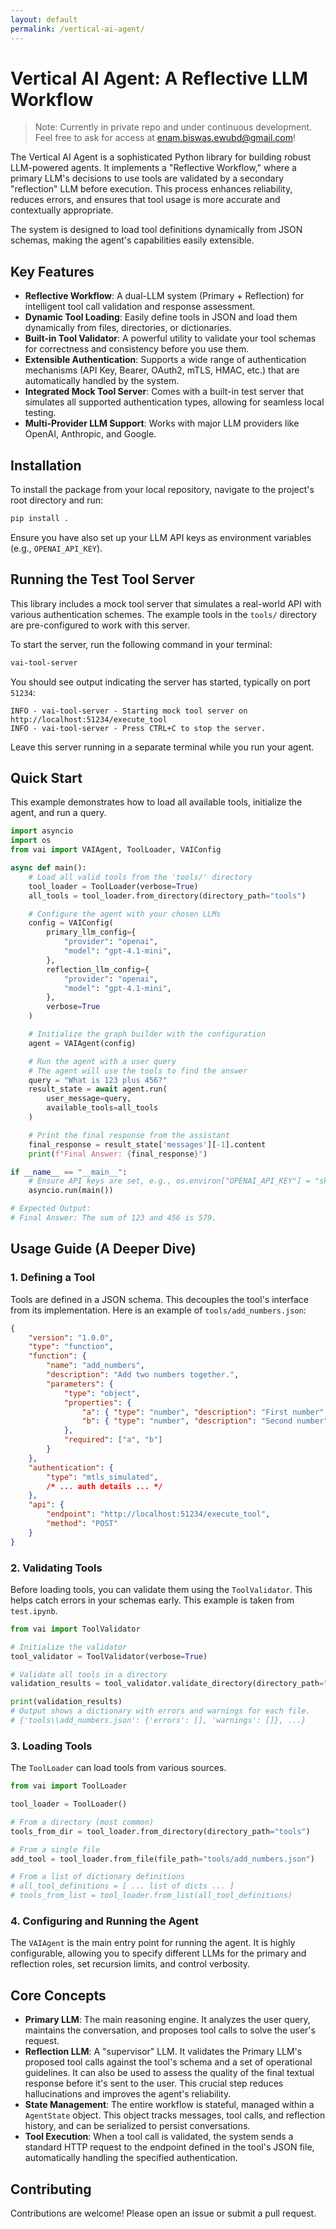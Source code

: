 ```yaml
---
layout: default
permalink: /vertical-ai-agent/
---
```

# Vertical AI Agent: A Reflective LLM Workflow
> Note: Currently in private repo and under continuous development. Feel free to ask for access at [enam.biswas.ewubd@gmail.com](mailto:enam.biswas.ewubd@gmail.com)!

The Vertical AI Agent is a sophisticated Python library for building robust LLM-powered agents. It implements a "Reflective Workflow," where a primary LLM's decisions to use tools are validated by a secondary "reflection" LLM before execution. This process enhances reliability, reduces errors, and ensures that tool usage is more accurate and contextually appropriate.

The system is designed to load tool definitions dynamically from JSON schemas, making the agent's capabilities easily extensible.

## Key Features

-   **Reflective Workflow**: A dual-LLM system (Primary + Reflection) for intelligent tool call validation and response assessment.
-   **Dynamic Tool Loading**: Easily define tools in JSON and load them dynamically from files, directories, or dictionaries.
-   **Built-in Tool Validator**: A powerful utility to validate your tool schemas for correctness and consistency before you use them.
-   **Extensible Authentication**: Supports a wide range of authentication mechanisms (API Key, Bearer, OAuth2, mTLS, HMAC, etc.) that are automatically handled by the system.
-   **Integrated Mock Tool Server**: Comes with a built-in test server that simulates all supported authentication types, allowing for seamless local testing.
-   **Multi-Provider LLM Support**: Works with major LLM providers like OpenAI, Anthropic, and Google.

## Installation

To install the package from your local repository, navigate to the project's root directory and run:

```bash
pip install .
```

Ensure you have also set up your LLM API keys as environment variables (e.g., `OPENAI_API_KEY`).

## Running the Test Tool Server

This library includes a mock tool server that simulates a real-world API with various authentication schemes. The example tools in the `tools/` directory are pre-configured to work with this server.

To start the server, run the following command in your terminal:

```bash
vai-tool-server
```

You should see output indicating the server has started, typically on port `51234`:

```
INFO - vai-tool-server - Starting mock tool server on http://localhost:51234/execute_tool
INFO - vai-tool-server - Press CTRL+C to stop the server.
```

Leave this server running in a separate terminal while you run your agent.

## Quick Start

This example demonstrates how to load all available tools, initialize the agent, and run a query.

```python
import asyncio
import os
from vai import VAIAgent, ToolLoader, VAIConfig

async def main():
    # Load all valid tools from the 'tools/' directory
    tool_loader = ToolLoader(verbose=True)
    all_tools = tool_loader.from_directory(directory_path="tools")

    # Configure the agent with your chosen LLMs
    config = VAIConfig(
        primary_llm_config={
            "provider": "openai",
            "model": "gpt-4.1-mini",
        },
        reflection_llm_config={
            "provider": "openai",
            "model": "gpt-4.1-mini",
        },
        verbose=True
    )

    # Initialize the graph builder with the configuration
    agent = VAIAgent(config)

    # Run the agent with a user query
    # The agent will use the tools to find the answer
    query = "What is 123 plus 456?"
    result_state = await agent.run(
        user_message=query, 
        available_tools=all_tools
    )

    # Print the final response from the assistant
    final_response = result_state['messages'][-1].content
    print(f"Final Answer: {final_response}")

if __name__ == "__main__":
    # Ensure API keys are set, e.g., os.environ["OPENAI_API_KEY"] = "sk-..."
    asyncio.run(main())

# Expected Output:
# Final Answer: The sum of 123 and 456 is 579.
```

## Usage Guide (A Deeper Dive)

### 1. Defining a Tool

Tools are defined in a JSON schema. This decouples the tool's interface from its implementation. Here is an example of `tools/add_numbers.json`:

```json
{
    "version": "1.0.0",
    "type": "function",
    "function": {
        "name": "add_numbers",
        "description": "Add two numbers together.",
        "parameters": {
            "type": "object",
            "properties": {
                "a": { "type": "number", "description": "First number" },
                "b": { "type": "number", "description": "Second number" }
            },
            "required": ["a", "b"]
        }
    },
    "authentication": {
        "type": "mtls_simulated",
        /* ... auth details ... */
    },
    "api": {
        "endpoint": "http://localhost:51234/execute_tool",
        "method": "POST"
    }
}
```

### 2. Validating Tools

Before loading tools, you can validate them using the `ToolValidator`. This helps catch errors in your schemas early. This example is taken from `test.ipynb`.

```python
from vai import ToolValidator

# Initialize the validator
tool_validator = ToolValidator(verbose=True)

# Validate all tools in a directory
validation_results = tool_validator.validate_directory(directory_path="tools")

print(validation_results)
# Output shows a dictionary with errors and warnings for each file.
# {'tools\\add_numbers.json': {'errors': [], 'warnings': []}, ...}
```

### 3. Loading Tools

The `ToolLoader` can load tools from various sources.

```python
from vai import ToolLoader

tool_loader = ToolLoader()

# From a directory (most common)
tools_from_dir = tool_loader.from_directory(directory_path="tools")

# From a single file
add_tool = tool_loader.from_file(file_path="tools/add_numbers.json")

# From a list of dictionary definitions
# all_tool_definitions = [ ... list of dicts ... ]
# tools_from_list = tool_loader.from_list(all_tool_definitions)
```

### 4. Configuring and Running the Agent

The `VAIAgent` is the main entry point for running the agent. It is highly configurable, allowing you to specify different LLMs for the primary and reflection roles, set recursion limits, and control verbosity.

## Core Concepts

-   **Primary LLM**: The main reasoning engine. It analyzes the user query, maintains the conversation, and proposes tool calls to solve the user's request.
-   **Reflection LLM**: A "supervisor" LLM. It validates the Primary LLM's proposed tool calls against the tool's schema and a set of operational guidelines. It can also be used to assess the quality of the final textual response before it's sent to the user. This crucial step reduces hallucinations and improves the agent's reliability.
-   **State Management**: The entire workflow is stateful, managed within a `AgentState` object. This object tracks messages, tool calls, and reflection history, and can be serialized to persist conversations.
-   **Tool Execution**: When a tool call is validated, the system sends a standard HTTP request to the endpoint defined in the tool's JSON file, automatically handling the specified authentication.

## Contributing

Contributions are welcome! Please open an issue or submit a pull request.